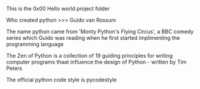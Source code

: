 This is the 0x00 Hello world project folder

Who created python >>> Guido van Rossum

The name python came from 'Monty Python's Flying Circus', a BBC comedy series
which Guido was reading when he first started implimenting the programming language

The Zen of Python is a collection of 19 guiding principles for writing
computer programs thaat influence the design of Python - written by Tim Peters

The official python code style is pycodestyle
